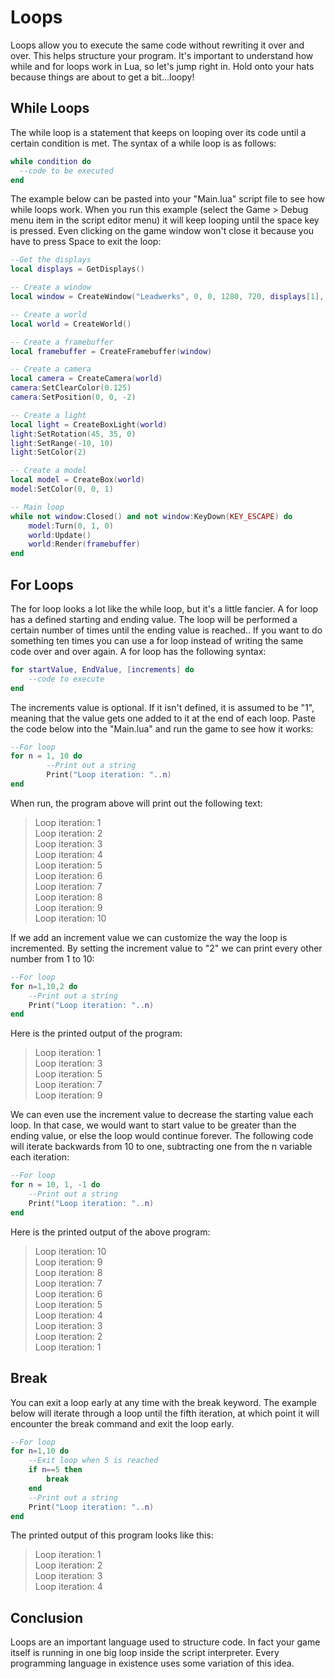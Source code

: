# Loops

Loops allow you to execute the same code without rewriting it over and over.  This helps structure your program.  It's important to understand how while and for loops work in Lua, so let's jump right in. Hold onto your hats because things are about to get a bit...loopy!

## While Loops

The while loop is a statement that keeps on looping over its code until a certain condition is met. The syntax of a while loop is as follows:
```lua
while condition do
  --code to be executed
end
```

The example below can be pasted into your "Main.lua" script file to see how while loops work.  When you run this example (select the Game > Debug menu item in the script editor menu) it will keep looping until the space key is pressed.  Even clicking on the game window won't close it because you have to press Space to exit the loop:
```lua
--Get the displays
local displays = GetDisplays()

-- Create a window
local window = CreateWindow("Leadwerks", 0, 0, 1280, 720, displays[1], WINDOW_CENTER + WINDOW_TITLEBAR)

-- Create a world
local world = CreateWorld()

-- Create a framebuffer
local framebuffer = CreateFramebuffer(window)

-- Create a camera
local camera = CreateCamera(world)
camera:SetClearColor(0.125)
camera:SetPosition(0, 0, -2)

-- Create a light
local light = CreateBoxLight(world)
light:SetRotation(45, 35, 0)
light:SetRange(-10, 10)
light:SetColor(2)

-- Create a model
local model = CreateBox(world)
model:SetColor(0, 0, 1)

-- Main loop
while not window:Closed() and not window:KeyDown(KEY_ESCAPE) do
    model:Turn(0, 1, 0)
    world:Update()
    world:Render(framebuffer)
end
```

## For Loops

The for loop looks a lot like the while loop, but it's a little fancier.  A for loop has a defined starting and ending value.  The loop will be performed a certain number of times until the ending value is reached.. If you want to do something ten times you can use a for loop instead of writing the same code over and over again.
A for loop has the following syntax:
```lua
for startValue, EndValue, [increments] do
	--code to execute
end
```

The increments value is optional.  If it isn't defined, it is assumed to be "1", meaning that the value gets one added to it at the end of each loop.  Paste the code below into the "Main.lua" and run the game to see how it works:
```lua
--For loop
for n = 1, 10 do
        --Print out a string
        Print("Loop iteration: "..n)
end
```
When run, the program above will print out the following text:
> Loop iteration: 1  
Loop iteration: 2  
Loop iteration: 3  
Loop iteration: 4  
Loop iteration: 5  
Loop iteration: 6  
Loop iteration: 7  
Loop iteration: 8  
Loop iteration: 9  
Loop iteration: 10  

If we add an increment value we can customize the way the loop is incremented.  By setting the increment value to "2" we can print every other number from 1 to 10:
```lua
--For loop
for n=1,10,2 do
	--Print out a string
	Print("Loop iteration: "..n)
end
```
Here is the printed output of the program:
> Loop iteration: 1  
Loop iteration: 3  
Loop iteration: 5  
Loop iteration: 7  
Loop iteration: 9  

We can even use the increment value to decrease the starting value each loop.  In that case, we would want to start value to be greater than the ending value, or else the loop would continue forever.  The following code will iterate backwards from 10 to one, subtracting one from the n variable each iteration:
```lua
--For loop
for n = 10, 1, -1 do
	--Print out a string
	Print("Loop iteration: "..n)
end
```
Here is the printed output of the above program:
> Loop iteration: 10  
Loop iteration: 9  
Loop iteration: 8  
Loop iteration: 7  
Loop iteration: 6  
Loop iteration: 5  
Loop iteration: 4  
Loop iteration: 3  
Loop iteration: 2  
Loop iteration: 1  

## Break

You can exit a loop early at any time with the break keyword.  The example below will iterate through a loop until the fifth iteration, at which point it will encounter the break command and exit the loop early.
```lua
--For loop
for n=1,10 do
	--Exit loop when 5 is reached
	if n==5 then
		break
	end
	--Print out a string
	Print("Loop iteration: "..n)
end
```
The printed output of this program looks like this:

> Loop iteration: 1  
Loop iteration: 2  
Loop iteration: 3  
Loop iteration: 4  

## Conclusion
Loops are an important language used to structure code.  In fact your game itself is running in one big loop inside the script interpreter.  Every programming language in existence uses some variation of this idea.

